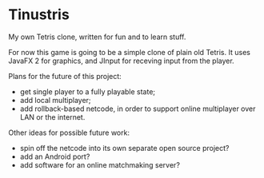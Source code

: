 Tinustris
=========

My own Tetris clone, written for fun and to learn stuff.

For now this game is going to be a simple clone of plain old Tetris. It uses JavaFX 2 for graphics, and JInput for receving input from the player.

Plans for the future of this project:

* get single player to a fully playable state;
* add local multiplayer;
* add rollback-based netcode, in order to support online multiplayer over LAN or the internet.

Other ideas for possible future work:

* spin off the netcode into its own separate open source project?
* add an Android port?
* add software for an online matchmaking server?
